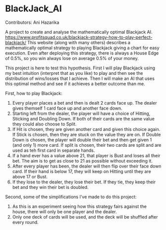 # BlackJack_AI

Contributors: Ani Hazarika

A project to create and analyse the mathematically optimal Blackjack AI.  
https://www.profitsquad.co.uk/blackjack-strategy-how-to-play-perfect-blackjack/ This website (along with many others) describes a mathematically optimal strategy to playing Blackjack giving a chart for easy execution. Even after deploying this strategy, there is always a House Edge of 0.5%, so you win always lose on average 0.5% of your money.

This project is here to test this hypothesis. First I will play Blackjack using my best intuition (interpret that as you like) to play and then see the distribution of wins/losses that I achieve. Then I will make an AI that uses this optimal method and see if it achieves a better outcome than me.  

First, how to play Blackjack:
1. Every player places a bet and then is dealt 2 cards face up. The dealer gives themself 1 card face up and another face down.
2. Starting left from the dealer, the player will have a choice of Hitting, Sticking and Doubling Down. If both of their cards are the same value they could also choose to Split.
3. If Hit is chosen, they are given another card and given this choice again. If Stick is chosen, then they are stuck on the value they are on. If Double Down is chosen, the player will double their bet and then get given 1 (and only 1) more card. If split is chosen, their two cards are split and are used as teh first card in separate hands.
4. If a hand ever has a value above 21, that player is Bust and loses all their bet. The aim is to get as close to 21 as possible without exceeding it.
5. After every player has been, the dealer will then flip over their face down card. If their hand is below 17, they will keep on Hitting until they are above 17 or Bust.
6. If they lose to the dealer, they lose their bet. If they tie, they keep their bet and they win their bet is doubled.

Second, some of the simplifications I've made to do this project:
1. As this is an experiment seeing how this strategy fairs against the house, there will only be one player and the dealer.
2. Only one deck of cards will be used, and the deck will be shuffled after every round.



